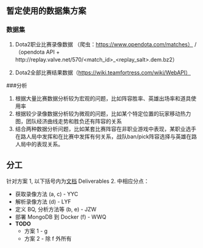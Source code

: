 ## 暂定使用的数据集方案

### 数据集

1. Dota2职业比赛录像数据 （爬虫：https://www.opendota.com/matches） / （opendota API + http://replay<cluster>.valve.net/570/<match_id>_<replay_salt>.dem.bz2）

2. Dota2全部比赛结果数据（https://wiki.teamfortress.com/wiki/WebAPI）

###分析

1. 根据大量比赛数据分析较为宏观的问题，比如阵容胜率、英雄出场率和道具使用率
2. 根据较少录像数据分析较为微观的问题，比如某个特定位置的玩家移动热力图，团队经济曲线走势和胜负还有阵容的关系
3. 结合两种数据分析问题，比如某套比赛阵容在非职业游戏中表现，某职业选手在路人局中发挥和在比赛中发挥有何关系，战队ban/pick阵容选择与英雄在路人局中的表现关系。




## 分工

针对方案 1, 以下括号内为[文档](https://drive.google.com/file/d/1EghQahpcq91cREXf2TeAXkGRu6gxnXuw/view) Deliverables 2. 中相应分点：

- 获取录像方法 (a, c) - YYC
- 解析录像方法 (d) - LYF
- 定义 BQ, 分析方法等 (b, e) - JZW
- 部署 MongoDB 到 Docker (f) - WWQ
- **TODO**
  - 方案 1 - g
  - 方案 2 - 除 f 外所有




